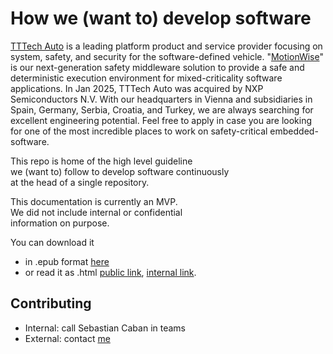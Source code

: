 # How we (want to) develop software

[TTTech Auto](https://www.tttech-auto.com/) is a leading platform product and service provider focusing on system, safety, and security for the software-defined vehicle. "[MotionWise](https://www.tttech-auto.com/software-products/motionwise-safety-middleware)" is our next-generation safety middleware solution to provide a safe and deterministic execution environment for mixed-criticality software applications. In Jan 2025, TTTech Auto was acquired by NXP Semiconductors N.V. With our headquarters in Vienna and subsidiaries in Spain, Germany, Serbia, Croatia, and Turkey, we are always searching for excellent engineering potential. Feel free to apply in case you are looking for one of the most incredible places to work on safety-critical embedded-software.

This repo is home of the high level guideline\
we (want to) follow to develop software continuously\
at the head of a single repository.

This documentation is currently an MVP.\
We did not include internal or confidential\
information on purpose. 

You can download it 
- in .epub format [here](https://how-we-dev-sw.readthedocs.io/_/downloads/en/latest/epub/)
- or read it as .html [public link](https://how-we-dev-sw.readthedocs.io), [internal link](https://documentation.tttech-auto.com/cx_mw/).

## Contributing

- Internal: call Sebastian Caban in teams
- External: contact [me](https://github.com/sibbiii)
